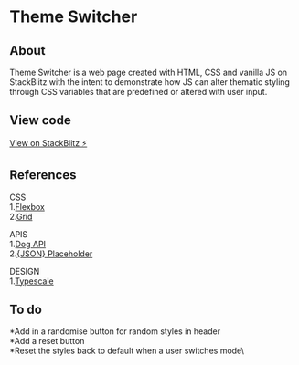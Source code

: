 # Theme Switcher

## About

Theme Switcher is a web page created with HTML, CSS and vanilla JS on StackBlitz with the intent to demonstrate how JS can alter thematic styling through CSS variables that are predefined or altered with user input.

## View code

[View on StackBlitz ⚡️](https://stackblitz.com/edit/theme-switcher-epsnyj)

## References

CSS\
 1.[Flexbox](https://css-tricks.com/snippets/css/a-guide-to-flexbox/)\
 2.[Grid](https://css-tricks.com/snippets/css/complete-guide-grid/)

APIS\
1.[Dog API](https://dog.ceo/dog-api/)\
2.[{JSON} Placeholder](https://jsonplaceholder.typicode.com/)

DESIGN\
1.[Typescale](https://type-scale.com/)

## To do

*Add in a randomise button for random styles in header\
*Add a reset button\
\*Reset the styles back to default when a user switches mode\
